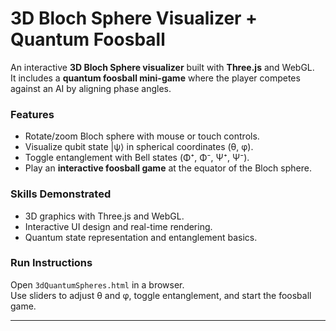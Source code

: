 # 3D Bloch Sphere Visualizer + Quantum Foosball

An interactive **3D Bloch Sphere visualizer** built with **Three.js** and WebGL.  
It includes a **quantum foosball mini-game** where the player competes against an AI by aligning phase angles.

### Features
- Rotate/zoom Bloch sphere with mouse or touch controls.
- Visualize qubit state |ψ⟩ in spherical coordinates (θ, φ).
- Toggle entanglement with Bell states (Φ⁺, Φ⁻, Ψ⁺, Ψ⁻).
- Play an **interactive foosball game** at the equator of the Bloch sphere.

### Skills Demonstrated
- 3D graphics with Three.js and WebGL.
- Interactive UI design and real-time rendering.
- Quantum state representation and entanglement basics.

### Run Instructions
Open `3dQuantumSpheres.html` in a browser.  
Use sliders to adjust θ and φ, toggle entanglement, and start the foosball game.

---
